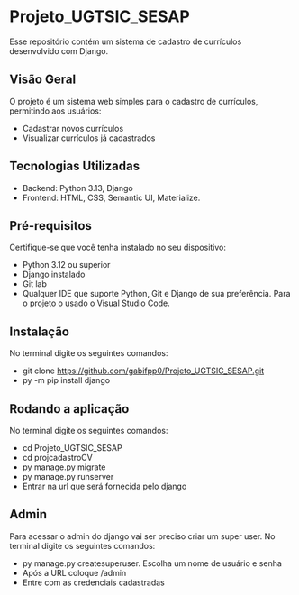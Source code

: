 # Projeto_UGTSIC_SESAP

Esse repositório contém um sistema de cadastro de currículos desenvolvido com Django.

## Visão Geral

O projeto é um sistema web simples para o cadastro de currículos, permitindo aos usuários:

- Cadastrar novos currículos 
- Visualizar currículos já cadastrados

## Tecnologias Utilizadas

- Backend: Python 3.13, Django
- Frontend: HTML, CSS, Semantic UI, Materialize.

## Pré-requisitos

Certifique-se que você tenha instalado no seu dispositivo:

- Python 3.12 ou superior
- Django instalado
- Git lab
- Qualquer IDE que suporte Python, Git e Django de sua preferência. Para o projeto o usado o Visual Studio Code.

## Instalação

No terminal digite os seguintes comandos:

- git clone https://github.com/gabifpp0/Projeto_UGTSIC_SESAP.git
- py -m pip install django

## Rodando a aplicação

No terminal digite os seguintes comandos:

- cd Projeto_UGTSIC_SESAP
- cd projcadastroCV
- py manage.py migrate
- py manage.py runserver
- Entrar na url que será fornecida pelo django

## Admin

Para acessar o admin do django vai ser preciso criar um super user. No terminal digite os seguintes comandos:

- py manage.py createsuperuser. Escolha um nome de usuário e senha
- Após a URL coloque /admin 
- Entre com as credenciais cadastradas
